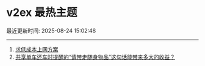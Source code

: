 # v2ex 最热主题

最近更新时间: 2025-08-24 15:02:48

--- 
1. [求低成本上网方案](https://www.v2ex.com/t/1154521) 
2. [共享单车还车时提醒的“请带走随身物品”这句话能带来多大的收益？](https://www.v2ex.com/t/1154532) 

